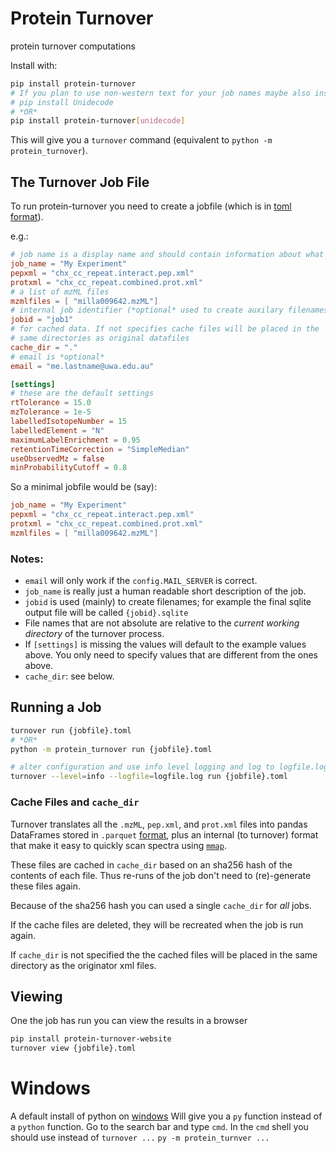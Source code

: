 # Protein Turnover

protein turnover computations

Install with:

```bash
pip install protein-turnover
# If you plan to use non-western text for your job names maybe also install unidecode
# pip install Unidecode
# *OR*
pip install protein-turnover[unidecode]
```

This will give you a `turnover` command (equivalent to `python -m protein_turnover`).

## The Turnover Job File

To run protein-turnover you need to create a jobfile (which is in [toml format](https://toml.io)).

e.g.:

```toml
# job name is a display name and should contain information about what the job is about.
job_name = "My Experiment"
pepxml = "chx_cc_repeat.interact.pep.xml"
protxml = "chx_cc_repeat.combined.prot.xml"
# a list of mzML files
mzmlfiles = [ "milla009642.mzML"]
# internal job identifier (*optional* used to create auxilary filenames)
jobid = "job1"
# for cached data. If not specifies cache files will be placed in the
# same directories as original datafiles
cache_dir = "."
# email is *optional*
email = "me.lastname@uwa.edu.au"

[settings]
# these are the default settings
rtTolerance = 15.0
mzTolerance = 1e-5
labelledIsotopeNumber = 15
labelledElement = "N"
maximumLabelEnrichment = 0.95
retentionTimeCorrection = "SimpleMedian"
useObservedMz = false
minProbabilityCutoff = 0.8
```

So a minimal jobfile would be (say):

```toml
job_name = "My Experiment"
pepxml = "chx_cc_repeat.interact.pep.xml"
protxml = "chx_cc_repeat.combined.prot.xml"
mzmlfiles = [ "milla009642.mzML"]
```

### Notes:

- `email` will only work if the `config.MAIL_SERVER` is correct.
- `job_name` is really just a human readable short description of the job.
- `jobid` is used (mainly) to create filenames; for example the final sqlite output file will
  be called `{jobid}.sqlite`
- File names that are not absolute are relative to the _current working directory_ of the turnover process.
- If `[settings]` is missing the values will default to the example values above. You only
  need to specify values that are different from the ones above.
- `cache_dir`: see below.

## Running a Job

```bash
turnover run {jobfile}.toml
# *OR*
python -m protein_turnover run {jobfile}.toml

# alter configuration and use info level logging and log to logfile.log
turnover --level=info --logfile=logfile.log run {jobfile}.toml
```

### Cache Files and `cache_dir`

Turnover translates all the `.mzML`, `pep.xml`, and `prot.xml` files into pandas DataFrames
stored in `.parquet` [format](https://parquet.apache.org/), plus an internal (to turnover) format that make it easy to quickly scan spectra using [`mmap`](https://docs.python.org/3/library/mmap.html).

These files are cached in `cache_dir` based on an sha256 hash of the contents of each file.
Thus re-runs of the job don't need to (re)-generate these files again.

Because of the sha256 hash you can used a single `cache_dir` for _all_ jobs.

If the cache files are deleted, they will be recreated when the job is run again.

If `cache_dir` is not specified the the
cached files will be placed in the same directory as the originator xml files.

## Viewing

One the job has run you can view the results in a browser

```bash
pip install protein-turnover-website
turnover view {jobfile}.toml
```

# Windows

A default install of python on [windows](https://www.python.org/downloads/windows/)
Will give you a `py` function instead of a `python` function. Go to the search bar and type `cmd`. In
the `cmd` shell you should use instead of `turnover ...` `py -m protein_turnver ...`
